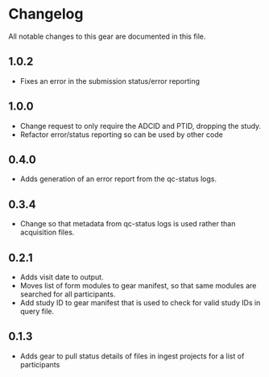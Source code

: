 # Changelog

All notable changes to this gear are documented in this file.

## 1.0.2

* Fixes an error in the submission status/error reporting

## 1.0.0

* Change request to only require the ADCID and PTID, dropping the study.
* Refactor error/status reporting so can be used by other code

## 0.4.0

* Adds generation of an error report from the qc-status logs.

## 0.3.4

* Change so that metadata from qc-status logs is used rather than acquisition files.

## 0.2.1

* Adds visit date to output.
* Moves list of form modules to gear manifest, so that same modules are searched for all participants.
* Add study ID to gear manifest that is used to check for valid study IDs in query file.

## 0.1.3

* Adds gear to pull status details of files in ingest projects for a list of participants

